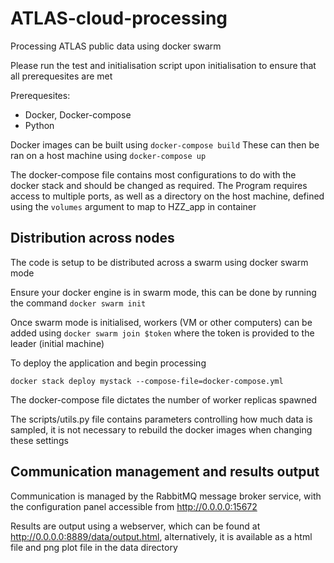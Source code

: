 # ATLAS-cloud-processing
Processing ATLAS public data using docker swarm

Please run the test and initialisation script upon initialisation to ensure that all prerequesites are met

Prerequesites:
- Docker, Docker-compose
- Python

Docker images can be built using ```docker-compose build```
These can then be ran on a host machine using ```docker-compose up```

The docker-compose file contains most configurations to do with the docker stack and should be changed as required. 
The Program requires access to multiple ports, as well as a directory on the host machine, defined using the ```volumes``` argument to map to HZZ_app in container

## Distribution across nodes

The code is setup to be distributed across a swarm using docker swarm mode

Ensure your docker engine is in swarm mode, this can be done by running the command 
```docker swarm init```

Once swarm mode is initialised, workers (VM or other computers) can be added using ```docker swarm join $token``` where the token is provided to the leader (initial machine)

To deploy the application and begin processing 

```docker stack deploy mystack --compose-file=docker-compose.yml```

The docker-compose file dictates the number of worker replicas spawned

The scripts/utils.py file contains parameters controlling how much data is sampled, it is not necessary to rebuild the docker images when changing these settings

## Communication management and results output

Communication is managed by the RabbitMQ message broker service, with the configuration panel accessible from http://0.0.0.0:15672

Results are output using a webserver, which can be found at http://0.0.0.0:8889/data/output.html, alternatively, it is available as a html file and png plot file in the data directory
